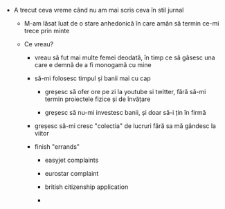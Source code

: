 - A trecut ceva vreme când nu am mai scris ceva în stil jurnal
	 - M-am lăsat luat de o stare anhedonică în care amân să termin ce-mi trece prin minte

	 - Ce vreau?
		 - vreau să fut mai multe femei deodată, în timp ce să găsesc una care e demnă de a fi monogamă cu mine

		 - să-mi folosesc timpul și banii mai cu cap
			 - greșesc să ofer ore pe zi la youtube si twitter, fără să-mi termin proiectele fizice și de învățare

			 - greșesc să nu-mi investesc banii, și doar să-i țin în firmă

		 - greșesc să-mi cresc "colectia" de lucruri fără sa mă gândesc la viitor

		 - finish "errands"
			 - easyjet complaints

			 - eurostar complaint

			 - british citizenship application

			 - 
